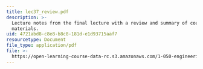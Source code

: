 ```yaml
---
title: lec37_review.pdf
description: >-
  Lecture notes from the final lecture with a review and summary of course
  materials.
uid: 4721abd8-c8e8-b8c8-181d-e1d93715aaf7
resourcetype: Document
file_type: application/pdf
file: >-
  https://open-learning-course-data-rc.s3.amazonaws.com/1-050-engineering-mechanics-i-fall-2007/4721abd8c8e8b8c8181de1d93715aaf7_lec37_review.pdf
---
```

